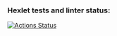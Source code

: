### Hexlet tests and linter status:
[![Actions Status](https://github.com/Rambocha/frontend-project-lvl1/workflows/hexlet-check/badge.svg)](https://github.com/Rambocha/frontend-project-lvl1/actions)